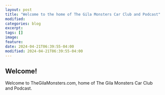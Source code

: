 ```yaml
---
layout: post
title: "Welcome to the home of The Gila Monsters Car Club and Podcast"
modified:
categories: blog
excerpt:
tags: []
image:
feature:
date: 2024-04-21T06:39:55-04:00
modified: 2024-04-21T06:39:55-04:00
---
```


## Welcome!

Welcome to TheGilaMonsters.com, home of The Gila Monsters Car Club and Podcast.  


